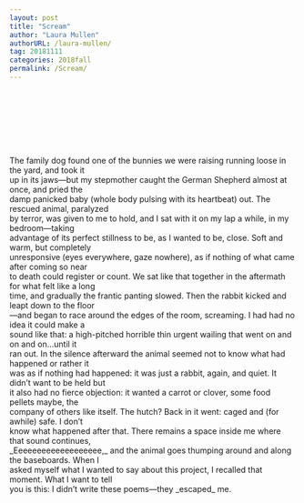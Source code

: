 ```yaml
---
layout: post
title: "Scream"
author: "Laura Mullen"
authorURL: /laura-mullen/
tag: 20181111
categories: 2018fall
permalink: /Scream/
---
```


<br><br>
<br><br>
<br><br>
<p sytle="line-height: 1.5;">
The family dog found one of the bunnies we were raising running loose in the yard, and took it
<br>
up in its jaws—but my stepmother caught the German Shepherd almost at once, and pried the
<br>
damp panicked baby (whole body pulsing with its heartbeat) out. The rescued animal, paralyzed
<br>
by terror, was given to me to hold, and I sat with it on my lap a while, in my bedroom—taking
<br>
advantage of its perfect stillness to be, as I wanted to be, close. Soft and warm, but completely
<br>
unresponsive (eyes everywhere, gaze nowhere), as if nothing of what came after coming so near
<br>
to death could register or count. We sat like that together in the aftermath for what felt like a long
<br>
time, and gradually the frantic panting slowed. Then the rabbit kicked and leapt down to the floor
<br>
—and began to race around the edges of the room, screaming. I had had no idea it could make a
<br>
sound like that: a high-pitched horrible thin urgent wailing that went on and on and on…until it
<br>
ran out. In the silence afterward the animal seemed not to know what had happened or rather it
<br>
was as if nothing had happened: it was just a rabbit, again, and quiet. It didn’t want to be held but
<br>
it also had no fierce objection: it wanted a carrot or clover, some food pellets maybe, the
<br>
company of others like itself. The hutch? Back in it went: caged and (for awhile) safe. I don’t
<br>
 know what happened after that. There remains a space inside me where that sound continues,
<br>
_Eeeeeeeeeeeeeeeeeee,_ and the animal goes thumping around and along the baseboards. When I
<br>
 asked myself what I wanted to say about this project, I recalled that moment. What I want to tell
<br>
you is this: I didn’t write these poems—they _escaped_ me.
<br>
</p>
